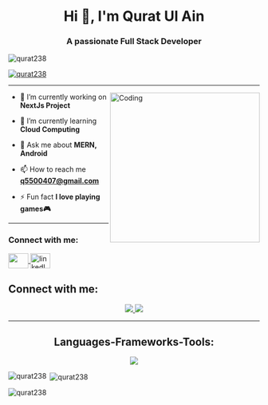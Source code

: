 <h1 align="center">Hi 👋, I'm Qurat Ul Ain</h1>
<h3 align="center">A passionate Full Stack Developer</h3>

<p align="left"> <img src="https://komarev.com/ghpvc/?username=qurat238&label=Profile%20views&color=0e75b6&style=flat" alt="qurat238" /> </p>

<p align="left"> <a href="https://github.com/ryo-ma/github-profile-trophy"><img src="https://github-profile-trophy.vercel.app/?username=qurat238" alt="qurat238" /></a> </p>

<hr/>

<img align="right" alt="Coding" width="300" src="https://media.tenor.com/QVC1Nmb9TwUAAAAj/coding.gif">

- 🔭 I’m currently working on **NextJs Project**

- 🌱 I’m currently learning **Cloud Computing**

- 💬 Ask me about **MERN, Android**

- 📫 How to reach me **q5500407@gmail.com**

- ⚡ Fun fact **I love playing games🎮**

<hr/>

<h3 align="left">Connect with me:</h3>
<p align="left">
  <a href="mailto:q5500407@gmail.com">
    <img  align="center" src="" height="30" width="40"/>
  </a>
   <a href="https://www.linkedin.com/in/qurat-ul-ain-228609213/" target="_blank">
    <img align="center" src="https://raw.githubusercontent.com/rahuldkjain/github-profile-readme-generator/master/src/images/icons/Social/linked-in-alt.svg" alt="linkedIn icon" height="30" width="40" />
  </a>
</p>
<h2 align="left">Connect with me:</h3>
<div align="center"> 
  <a href="mailto:q5500407@gmail.com">
    <img src="https://img.shields.io/badge/Gmail-333333?style=for-the-badge&logo=gmail&logoColor=red" />
  </a>
  <a href="https://www.linkedin.com/in/qurat-ul-ain-228609213/" target="_blank">
    <img src="https://img.shields.io/badge/LinkedIn-0077B5?style=for-the-badge&logo=linkedin&logoColor=white" target="_blank" />
  </a>
</div>

<hr/>

<h2 align="center">Languages-Frameworks-Tools:</h2>

<div align="center">
  <img src="https://skillicons.dev/icons?i=html,css,javascript,typescript,php,bootstrap,react,sass,redux,babel,webpack,tailwind,nodejs,mongodb,mysql,figma,postman,matlab,nextjs,git,github,vscode,mui,express" />
</div>


<p><img align="left" src="https://github-readme-stats.vercel.app/api/top-langs?username=qurat238&show_icons=true&locale=en&layout=compact" alt="qurat238" /></p>

<p>&nbsp;<img align="center" src="https://github-readme-stats.vercel.app/api?username=qurat238&show_icons=true&locale=en" alt="qurat238" /></p>

<p><img align="center" src="https://github-readme-streak-stats.herokuapp.com/?user=qurat238&" alt="qurat238" /></p>

